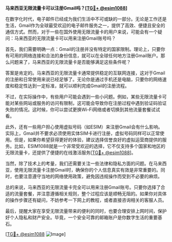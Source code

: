 **马来西亚无限流量卡可以注册Gmail吗？[[TG💪+ @esim1088](https://t.me/s/esim1088)]**

在数字化时代，电子邮件已经成为我们生活中不可或缺的一部分。无论是工作还是生活，Gmail作为全球最受欢迎的电子邮件服务之一，提供了高效、便捷且安全的通信方式。然而，对于一些在国外使用无限流量卡的用户来说，可能会有一个疑问：马来西亚的无限流量卡可以用来注册Gmail账号吗？

首先，我们需要明确一点：Gmail的注册并没有特定的国家限制。理论上，只要你有可用的网络连接和合法的身份信息，就可以在全球任何地方注册Gmail账户。那么问题来了，马来西亚的无限流量卡是否能够满足这些条件呢？

答案是肯定的。马来西亚的无限流量卡通常提供稳定的互联网连接，这对于Gmail的注册和日常使用来说已经足够了。无论你是通过手机还是电脑，只要你的网络速度和稳定性达到一定标准，就可以顺利完成Gmail的注册流程。

不过，在实际操作中，有些用户可能会遇到一些小问题。例如，某些无限流量卡可能对某些网站或服务的访问有限制，这可能会导致你在注册过程中遇到验证码验证失败的情况。这时候，你可以尝试更换Wi-Fi网络或者切换到其他流量套餐试试看。

此外，还有一些用户担心使用虚拟号码（如ESIM）来注册Gmail会有什么影响。实际上，Gmail并不要求必须使用实体SIM卡进行注册，虚拟号码同样可以正常使用。但是，如果你希望获得更好的体验，建议选择信誉良好的虚拟运营商提供的服务。比如，ESIM1088就是一个非常受欢迎的选择，它不仅支持多个国家和地区的无限流量卡，还提供了便捷的在线激活服务[[TG💪+ @esim1088](https://t.me/s/esim1088)]。

当然，除了技术上的考量，我们还需要关注一些法律和隐私方面的问题。在马来西亚，使用无限流量卡注册Gmail时，确保你的个人信息真实有效是非常重要的。同时，也要注意遵守当地的网络使用政策，避免因违规操作而受到不必要的麻烦。

总的来说，马来西亚的无限流量卡完全可以用来注册Gmail账号。只要你选择了合适的流量套餐，并注意遵循相关规则，整个过程应该是顺畅无阻的。如果你对具体的操作步骤还有疑问，不妨参考一下网上的教程，或者直接咨询相关的客服人员。

最后，提醒大家在享受无限流量带来的便利的同时，也要合理安排上网时间，保护好个人隐私和财产安全。毕竟，一个安全可靠的邮箱账户是你数字生活的重要基石。

[[TG💪+ @esim1088](https://t.me/s/esim1088) ![Image](https://i.postimg.cc/4NQfJmqS/Snipaste-2025-05-13-00-14-12.png)]